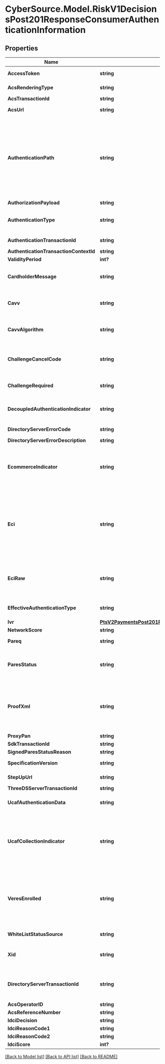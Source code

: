 # CyberSource.Model.RiskV1DecisionsPost201ResponseConsumerAuthenticationInformation
## Properties

Name | Type | Description | Notes
------------ | ------------- | ------------- | -------------
**AccessToken** | **string** | JSON Web Token (JWT) used to authenticate the consumer with the authentication provider, such as, CardinalCommerce or Rupay. Note - Max Length of this field is 2048 characters.  | [optional] 
**AcsRenderingType** | **string** | Identifies the UI Type the ACS will use to complete the challenge. **NOTE**: Only available for App transactions using the Cardinal Mobile SDK.  | [optional] 
**AcsTransactionId** | **string** | Unique transaction identifier assigned by the ACS to identify a single transaction.  | [optional] 
**AcsUrl** | **string** | URL for the card-issuing bank’s authentication form that you receive when the card is enrolled. The value can be very large.  | [optional] 
**AuthenticationPath** | **string** | Indicates what displays to the customer during the authentication process. This field can contain one of these values: - &#x60;ADS&#x60;: (Card not enrolled) customer prompted to activate the card during the checkout process. - &#x60;ATTEMPTS&#x60;: (Attempts processing) Processing briefly displays before the checkout process is completed. - &#x60;ENROLLED&#x60;: (Card enrolled) the card issuer’s authentication window displays. - &#x60;UNKNOWN&#x60;: Card enrollment status cannot be determined. - &#x60;NOREDIRECT&#x60;: (Card not enrolled, authentication unavailable, or error occurred) nothing displays to the customer.  The following values can be returned if you are using rules-based payer authentication. - &#x60;RIBA&#x60;: The card-issuing bank supports risk-based authentication, but whether the cardholder is likely to be challenged cannot be determined. - &#x60;RIBA_PASS&#x60;: The card-issuing bank supports risk-based authentication and it is likely that the cardholder will not be challenged to provide credentials, also known as _silent authentication_.  For details about possible values, see &#x60;pa_enroll_authentication_path&#x60; field description and \&quot;Rules-Based Payer Authentication\&quot; in [CyberSource Payer Authentication Using the SCMP API.] (https://apps.cybersource.com/library/documentation/dev_guides/Payer_Authentication_SCMP_API/html/)  | [optional] 
**AuthorizationPayload** | **string** | The Base64 encoded JSON Payload of CB specific Authorization Values returned in the challenge Flow  | [optional] 
**AuthenticationType** | **string** | Indicates the type of authentication that will be used to challenge the card holder.  Possible Values:  01 - Static  02 - Dynamic  03 - OOB (Out of Band)  04 - Decoupled  20 - OTP hosted at merchant end. (Rupay S2S flow) **NOTE**:  EMV 3-D Secure version 2.1.0 supports values 01-03.  Version 2.2.0 supports values 01-04.  Decoupled authentication is not supported at this time.  | [optional] 
**AuthenticationTransactionId** | **string** | Payer authentication transaction identifier is used to link the check enrollment and validate authentication messages. For Rupay, this field should be passed as request only for Resend OTP use case.  | [optional] 
**AuthenticationTransactionContextId** | **string** | Payer authentication transaction identifier passed to link the validation and authorization calls.  | [optional] 
**ValidityPeriod** | **int?** | Describes validity of OTP in minutes for incoming transaction.        .  | [optional] 
**CardholderMessage** | **string** | Text provided by the ACS/Issuer to Cardholder during a Frictionless or Decoupled transaction.The Issuer can provide information to Cardholder. For example, “Additional authentication is needed for this transaction, please contact (Issuer Name) at xxx-xxx-xxxx.”. The Issuing Bank can optionally support this value.  | [optional] 
**Cavv** | **string** | Unique identifier generated by the card-issuing bank for Visa, American Express, JCB, Diners Club, and Discover transactions after the customer is authenticated. The value is in base64. When you request the card authorization service, CyberSource automatically converts the value, not the field name, to the format required by your payment processor.  | [optional] 
**CavvAlgorithm** | **string** | Field that is returned only when the CAVV is generated, which occurs when paresStatus contains the values Y (successful authentication) or A (attempted authentication). If you use the ATOS processor, send the value of this field in the &#x60;cavv_algorithm&#x60; request field of the authorization service. This field contains one of these values: - &#x60;2&#x60;: Visa, American Express, JCB, Diners Club, and Discover - &#x60;3&#x60;: Mastercard  | [optional] 
**ChallengeCancelCode** | **string** | An indicator as to why the transaction was canceled. Possible Values:  - &#x60;01&#x60;: Cardholder selected Cancel. - &#x60;02&#x60;: Reserved for future EMVCo use (values invalid until defined by EMVCo). - &#x60;03&#x60;: Transaction Timed Out—Decoupled Authentication - &#x60;04&#x60;: Transaction timed out at ACS—other timeouts - &#x60;05&#x60;: Transaction Timed out at ACS - First CReq not received by ACS - &#x60;06&#x60;: Transaction Error - &#x60;07&#x60;: Unknown - &#x60;08&#x60;: Transaction Timed Out at SDK  | [optional] 
**ChallengeRequired** | **string** | Indicates whether a challenge is required in order to complete authentication. **Note** Regional mandates might determine that a challenge is required.  Possible values: - &#x60;Y&#x60;: Challenge required - &#x60;N&#x60;: Challenge not required **Note**  Used by the Hybrid integration.  | [optional] 
**DecoupledAuthenticationIndicator** | **string** | Indicates whether the 3DS Requestor requests the ACS to utilize Decoupled Authentication and agrees to utilize Decoupled Authentication if the ACS confirms its use.  Possible Values:  Y - Decoupled Authentication is supported and preferred if challenge is necessary  N - Do not use Decoupled Authentication  **Default Value**: N  | [optional] 
**DirectoryServerErrorCode** | **string** | The directory server error code indicating a problem with this transaction. Note - Max Length of this field is typically 3 characters.  | [optional] 
**DirectoryServerErrorDescription** | **string** | Directory server text and additional detail about the error for this transaction.  | [optional] 
**EcommerceIndicator** | **string** | Commerce indicator for cards not enrolled. This field contains one of these values: - &#x60;internet&#x60;: Card not enrolled, or card type not supported by payer authentication. No liability shift. - &#x60;js_attempted&#x60;: Card not enrolled, but attempt to authenticate is recorded. Liability shift. - &#x60;js_failure&#x60;: J/Secure directory service is not available. No liability shift. - &#x60;spa&#x60;: Mastercard card not enrolled in the SecureCode program. No liability shift. - &#x60;vbv_attempted&#x60;: Card not enrolled, but attempt to authenticate is recorded. Liability shift. - &#x60;vbv_failure&#x60;: For payment processor Barclays, Streamline, AIBMS, or FDC Germany, you receive this result if Visa’s directory service is not available. No liability shift.  | [optional] 
**Eci** | **string** | Note This field applies only to non-U.S-issued cards.  For enroll, Numeric electronic commerce indicator (ECI) returned only for Visa, American Express, JCB, Diners Club, and Discover transactions when the card is not enrolled. For more information, see \&quot;Interpreting the Reply,\&quot; page 22.  If you are not using the CyberSource payment services, you must send this value to your payment processor in the subsequent request for card authorization. This field contains one of these values: - &#x60;06&#x60;: The card can be enrolled. Liability shift. - &#x60;07&#x60;: The card cannot be enrolled. No liability shift.  For validate, Numeric electronic commerce indicator (ECI) returned only for Visa, American Express, JCB, Diners Club, and Discover transactions. The field is absent when authentication fails. You must send this value to your payment processor in the subsequent request for card authorization. This field contains one of these values: - &#x60;05&#x60;: Successful authentication - &#x60;06&#x60;: Authentication attempted - &#x60;07&#x60;: Failed authentication (No response from the merchant because of a problem.)  | [optional] 
**EciRaw** | **string** | ECI value that can be returned for Visa, Mastercard, American Express, JCB, Diners Club, and Discover. The field is absent when authentication fails. If your payment processor is Streamline, you must pass the value of this field instead of the value of &#x60;eci&#x60; or &#x60;ucafCollectionIndicator&#x60;.  This field can contain one of these values: - &#x60;01&#x60;: Authentication attempted (Mastercard) - &#x60;02&#x60;: Successful authentication (Mastercard) - &#x60;05&#x60;: Successful authentication (Visa, American Express, JCB, Diners Club, and Discover) - &#x60;06&#x60;: Authentication attempted (Visa, American Express, JCB, Diners Club, and Discover)  | [optional] 
**EffectiveAuthenticationType** | **string** | This field describes the type of 3DS transaction flow that took place.  It can be one of three possible flows; CH - Challenge FR - Frictionless FD - Frictionless with delegation, (challenge not generated by the issuer but by the scheme on behalf of the issuer).  | [optional] 
**Ivr** | [**PtsV2PaymentsPost201ResponseConsumerAuthenticationInformationIvr**](PtsV2PaymentsPost201ResponseConsumerAuthenticationInformationIvr.md) |  | [optional] 
**NetworkScore** | **string** | The global score calculated by the CB scoring platform and returned to merchants.  | [optional] 
**Pareq** | **string** | Payer authentication request (PAReq) message that you need to forward to the ACS. The value can be very large. The value is in base64.  | [optional] 
**ParesStatus** | **string** | Raw result of the authentication check. If you are configured for Asia, Middle East, and Africa Gateway Processing, you need to send the value of this field in your authorization request. This field can contain one of these values: - &#x60;A&#x60;: Proof of authentication attempt was generated. - &#x60;N&#x60;: Customer failed or canceled authentication. Transaction denied. - &#x60;U&#x60;: Authentication not completed regardless of the reason. - &#x60;Y&#x60;: Customer was successfully authenticated.  | [optional] 
**ProofXml** | **string** | Date and time of the enrollment check combined with the VEReq and VERes elements. If you ever need to show proof of enrollment checking, you may need to parse the string for the information required by the payment card company. The value can be very large. For details about possible values, see the &#x60;pa_enroll_proofxml&#x60; field description in [CyberSource Payer Authentication Using the SCMP API.] (https://apps.cybersource.com/library/documentation/dev_guides/Payer_Authentication_SCMP_API/html/) - For cards issued in the U.S. or Canada, Visa may require this data for specific merchant category codes. - For cards not issued in the U.S. or Canada, your bank may require this data as proof of enrollment checking for any payer authentication transaction that you re-present because of a chargeback.  | [optional] 
**ProxyPan** | **string** | Encrypted version of the card number used in the payer authentication request message.  | [optional] 
**SdkTransactionId** | **string** | SDK unique transaction identifier that is generated on each new transaction.  | [optional] 
**SignedParesStatusReason** | **string** | Provides additional information as to why the PAResStatus has a specific value.  | [optional] 
**SpecificationVersion** | **string** | This field contains the 3D Secure version that was used to process the transaction. For example, 1.0.2 or 2.0.0.  | [optional] 
**StepUpUrl** | **string** | The fully qualified URL that the merchant uses to post a form to the cardholder in order to complete the Consumer Authentication transaction for the Cardinal Cruise API integration.  | [optional] 
**ThreeDSServerTransactionId** | **string** | Unique transaction identifier assigned by the 3DS Server to identify a single transaction.  | [optional] 
**UcafAuthenticationData** | **string** | AAV is a unique identifier generated by the card-issuing bank for Mastercard Identity Check transactions after the customer is authenticated. The value is in base64. Include the data in the card authorization request.  | [optional] 
**UcafCollectionIndicator** | **string** | For enroll, Returned only for Mastercard transactions. Indicates that authentication is not required because the customer is not enrolled. Add the value of this field to the authorization field ucaf_collection_indicator. This field can contain these values: 0, 1.  For validate, Numeric electronic commerce indicator (ECI) returned only for Mastercard Identity Check transactions. The field is absent when authentication fails. You must send this value to your payment processor in the request for card authorization. This field contain one of these values: - &#x60;0&#x60;: Authentication data not collected, and customer authentication was not completed. - &#x60;1&#x60;: Authentication data not collected because customer authentication was not completed. - &#x60;2&#x60;: Authentication data collected because customer completed authentication.  | [optional] 
**VeresEnrolled** | **string** | Result of the enrollment check. This field can contain one of these values: - &#x60;Y&#x60;: Card enrolled or can be enrolled; you must authenticate. Liability shift. - &#x60;N&#x60;: Card not enrolled; proceed with authorization. Liability shift. - &#x60;U&#x60;: Unable to authenticate regardless of the reason. No liability shift.  **Note** This field only applies to the Asia, Middle East, and Africa Gateway. If you are configured for this processor, you must send the value of this field in your authorization request.  The following value can be returned if you are using rules-based Payer Authentication: - &#x60;B&#x60;: Indicates that authentication was bypassed.  For details, see &#x60;pa_enroll_veres_enrolled&#x60; field description in [CyberSource Payer Authentication Using the SCMP API.] (https://apps.cybersource.com/library/documentation/dev_guides/Payer_Authentication_SCMP_API/html/)  | [optional] 
**WhiteListStatusSource** | **string** | This data element will be populated by the system setting Whitelist Status. Possible Values: 01 - 3DS/ Server/ 02 – DS/03 - ACS  | [optional] 
**Xid** | **string** | Transaction identifier generated by CyberSource for successful enrollment or validation checks. Use this value, which is in base64, to match an outgoing PAReq with an incoming PARes. CyberSource forwards the XID with the card authorization service to these payment processors in these cases: - Barclays - Streamline (when the **ecommerceIndicator**&#x60;&#x3D;spa&#x60;)  | [optional] 
**DirectoryServerTransactionId** | **string** | The Directory Server Transaction ID is generated by the Mastercard Directory Server during the authentication transaction and passed back to the merchant with the authentication results. For Cybersource Through Visanet Gateway: The value for this field corresponds to the following data in the TC 33 capture file3: Record: CP01 TCR7, Position: 114-149, Field: MC AVV Verification—Directory Server Transaction ID  | [optional] 
**AcsOperatorID** | **string** | Directory Server assigned ACS identifier. | [optional] 
**AcsReferenceNumber** | **string** | Unique identifier assigned by the EMVCo Secretariat upon Testing and Approval. | [optional] 
**IdciDecision** | **string** | Decision on the Risk Assessment from Mastercard. | [optional] 
**IdciReasonCode1** | **string** | ReasonCode from Mastercard | [optional] 
**IdciReasonCode2** | **string** | ReasonCode from Mastercard | [optional] 
**IdciScore** | **int?** | Risk Assessment from Mastercard | [optional] 

[[Back to Model list]](../README.md#documentation-for-models) [[Back to API list]](../README.md#documentation-for-api-endpoints) [[Back to README]](../README.md)

